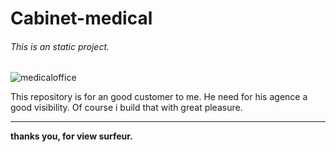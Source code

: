 # Cabinet-medical

###### This is an static project.

![medicaloffice](https://images.pexels.com/photos/48604/pexels-photo-48604.jpeg?auto=compress&cs=tinysrgb&dpr=3&h=750&w=1260)

This repository is for an good customer to me. He need for his agence a good visibility.
Of course i build that with great pleasure.
***
**thanks you, for view surfeur.**
